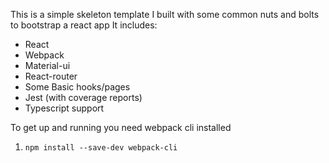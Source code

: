 This is a simple skeleton template I built with some common nuts and bolts to bootstrap a react app 
It includes: 

- React
- Webpack
- Material-ui
- React-router
- Some Basic hooks/pages
- Jest (with coverage reports)
- Typescript support

To get up and running you need webpack cli installed
1. `npm install --save-dev webpack-cli`

